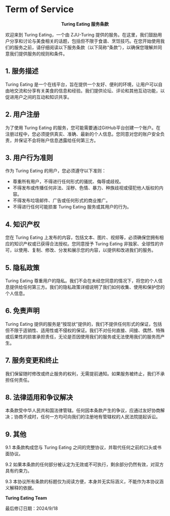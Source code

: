 # Term of Service

<p style="text-align: center"><strong>Turing Eating 服务条款</strong></p>

欢迎来到 Turing Eating，一个由 ZJU-Turing 提供的服务。在这里，我们鼓励用户分享和讨论与美食相关的话题，包括但不限于食谱、烹饪技巧。在您开始使用我们的服务之前，请仔细阅读以下服务条款（以下简称“条款”），以确保您理解并同意我们提供服务的规则和条件。

## **1. 服务描述**

Turing Eating 是一个在线平台，旨在提供一个友好、便利的环境，让用户可以自由地交流和分享有关美食的信息和经验。我们提供论坛、评论和其他互动功能，以促进用户之间的互动和知识共享。

## **2. 用户注册**

为了使用 Turing Eating 的服务，您可能需要通过GitHub平台创建一个账户。在注册过程中，您必须提供真实、准确、最新的个人信息。您同意对您的账户安全负责，并保证不会将账户信息透露给任何第三方。

## **3. 用户行为准则**

作为 Turing Eating 的用户，您必须遵守以下准则：

* 尊重所有用户，不得进行任何形式的骚扰、侮辱或歧视。
* 不得发布或传播任何非法、淫秽、色情、暴力、种族歧视或侵犯他人版权的内容。
* 不得发布垃圾邮件、广告或任何形式的商业推广。
* 不得进行任何可能损害 Turing Eating 服务或其用户的行为。

## **4. 知识产权**

您在 Turing Eating 上发布的内容，包括文本、图片、视频等，必须确保您拥有相应的知识产权或已获得合法授权。您同意授予 Turing Eating 非独家、全球性的许可，以使用、复制、修改、分发和展示您的内容，以提供和改进我们的服务。

## **5. 隐私政策**

Turing Eating 尊重用户的隐私。我们不会在未经您同意的情况下，将您的个人信息提供给任何第三方。我们的隐私政策详细说明了我们如何收集、使用和保护您的个人信息。

## **6. 免责声明**

Turing Eating 提供的服务是“按现状”提供的，我们不提供任何形式的保证，包括但不限于适销性、适用性或不侵权的保证。我们不对任何直接、间接、偶然、特殊或后果性的损害承担责任，无论是否因使用我们的服务或无法使用我们的服务而产生。

## **7. 服务变更和终止**

我们保留随时修改或终止服务的权利，无需提前通知。如果服务被终止，我们不承担任何责任。

## **8. 法律适用和争议解决**

本条款受中华人民共和国法律管辖。任何因本条款产生的争议，应通过友好协商解决；协商不成时，任何一方均可向我们的注册地有管辖权的人民法院提起诉讼。

## **9. 其他**

9.1 本条款构成您与 Turing Eating 之间的完整协议，并取代任何之前的口头或书面协议。

9.2 如果本条款的任何部分被认定为无效或不可执行，剩余部分仍然有效，对双方具有约束力。

9.3 本协议所有条款的标题仅为阅读方便，本身并无实际涵义，不能作为本协议涵义解释的依据。

**Turing Eating Team**

最后修订日期：2024/9/18
